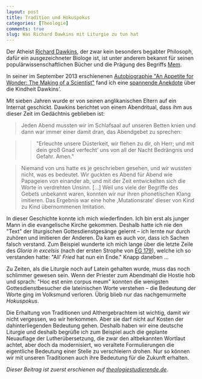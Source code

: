 ```yaml
---
layout: post
title: Tradition und Hokuspokus
categories: [Theologie]
comments: true
slug: Was Richard Dawkins mit Liturgie zu tun hat
---
```


Der Atheist [Richard Dawkins](http://de.wikipedia.org/wiki/Richard_Dawkins), der zwar kein besonders begabter Philosoph, dafür ein ausgezeichneter Biologe ist, ist unter anderem bekannt für seinen populärwissenschaftlichen Bücher und die Prägung des Begriffs [Mem](http://de.wikipedia.org/wiki/Mem).

<!--more-->

In seiner im September 2013 erschienenen [Autobiographie "An Appetite for Wonder: The Making of a Scientist"](http://www.amazon.de/An-Appetite-Wonder-Making-Scientist/dp/006228715X/) fand ich eine [spannende Anekdote](http://www.brainpickings.org/index.php/2013/10/02/richard-dawkins-meme-appetite-for-wonder/) über die Kindheit Dawkins’.

Mit sieben Jahren wurde er von seinen anglikanischen Eltern auf ein Internat geschickt. Dawkins berichtet von einem Abendritual, dass ihm aus dieser Zeit im Gedächtnis geblieben ist:

> Jeden Abend mussten wir im Schlafsaal auf unseren Betten knien und dann war immer einer damit dran, das Abendgebet zu sprechen:

>>"Erleuchte unsere Düsterkeit, wir flehen zu dir, oh Herr; und mit dein groß Gnad verfecht’ uns von all der Nacht Bedrängnis und Gefahr. Amen."

>Niemand von uns hatte es je geschrieben gesehen, und wir wussten nicht, was es bedeutet. Wir guckten es Abend für Abend wie Papageien von einander ab, und mit der Zeit entwickelten sich die Worte in verdrehten Unsinn. […] Weil uns viele der Begriffe des Gebets unbekannt waren, konnten wir nur ihren phonetischen Klang imitieren. Das Ergebnis war eine hohe ,Mutationsrate’ dieser von Kind zu Kind übernommenen Imitation.

In dieser Geschichte konnte ich mich wiederfinden. Ich bin erst als junger Mann in die evangelische Kirche gekommen. Deshalb hatte ich nie den "Text" der liturgischen Gottesdienstgesänge gelernt – ich lernte nur durch zuhören und imitieren der Anderen. Da kam es auch vor, dass ich Sachen falsch verstand. Zum Beispiel wunderte ich mich lange über die letzte Zeile des *Gloria in excelsis* (nach der ersten Strophe von [EG 179](http://www.liederdatenbank.de/song/117)), welche ich so verstanden hatte: "All’ *Fried* hat nun ein Ende." Knapp daneben …

Zu Zeiten, als die Liturgie noch auf Latein gehalten wurde, muss das noch schlimmer gewesen sein. Wenn der Priester zum Abendmahl die Hostie hob und sprach: "Hoc est enim corpus meum" konnten die wenigsten Gottesdienstbesucher die lateinischen Worte verstehen – die Bedeutung der Worte ging im Volksmund verloren. Übrig blieb nur das nachgemurmelte *Hokuspokus*.

Die Erhaltung von Traditionen und Althergebrachtem ist wichtig, damit wir nicht vergessen, wo wir herkommen. Aber sie darf nicht auf Kosten der dahinterliegenden Bedeutung gehen. Deshalb haben wir eine deutsche Liturgie und deshalb begrüße ich zum Beispiel auch die geplante Neuauflage der Lutherübersetzung, die zwar den altbekannten Wortlaut achtet, aber doch da modernisiert, wo veraltete Formulierungen die eigentliche Bedeutung einer Stelle zu verschleiern drohen. Nur so können wir mit unseren Traditionen auch ihre Bedeutung für die Zukunft erhalten.

*Dieser Beitrag ist zuerst erschienen auf [theologiestudierende.de](http://www.theologiestudierende.de).*